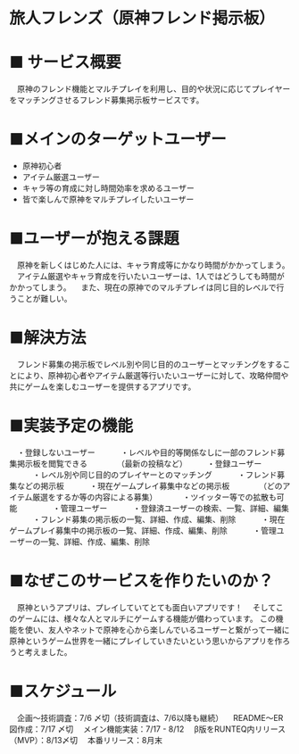 # 旅人フレンズ（原神フレンド掲示板）

# ■ サービス概要
　原神のフレンド機能とマルチプレイを利用し、目的や状況に応じてプレイヤーをマッチングさせるフレンド募集掲示板サービスです。

# ■メインのターゲットユーザー
- 原神初心者
- アイテム厳選ユーザー
- キャラ等の育成に対し時間効率を求めるユーザー
- 皆で楽しんで原神をマルチプレイしたいユーザー

# ■ユーザーが抱える課題
　原神を新しくはじめた人には、キャラ育成等にかなり時間がかかってしまう。
　アイテム厳選やキャラ育成を行いたいユーザーは、1人ではどうしても時間がかかってしまう。
　また、現在の原神でのマルチプレイは同じ目的レベルで行うことが難しい。

# ■解決方法
　フレンド募集の掲示板でレベル別や同じ目的のユーザーとマッチングをすることにより、原神初心者やアイテム厳選等行いたいユーザーに対して、攻略仲間や共にゲームを楽しむユーザーを提供するアプリです。

# ■実装予定の機能
　・登録しないユーザー
　　　・レベルや目的等関係なしに一部のフレンド募集掲示板を閲覧できる
　　　　（最新の投稿など）
　
　・登録ユーザー
　　　・レベル別や同じ目的のプレイヤーとのマッチング
　　　・フレンド募集などの掲示板
　　　・現在ゲームプレイ募集中などの掲示板
　　　　（どのアイテム厳選をするか等の内容による募集）
　　　・ツイッター等での拡散も可能
　　　
　・管理ユーザー
　　　・登録済ユーザーの検索、一覧、詳細、編集
　　　・フレンド募集の掲示板の一覧、詳細、作成、編集、削除
　　　・現在ゲームプレイ募集中の掲示板の一覧、詳細、作成、編集、削除
　　　・管理ユーザーの一覧、詳細、作成、編集、削除

# ■なぜこのサービスを作りたいのか？
　原神というアプリは、プレイしていてとても面白いアプリです！
　そしてこのゲームには、様々な人とマルチにゲームする機能が備わっています。
この機能を使い、友人やネットで原神を心から楽しんでいるユーザーと繋がって一緒に原神というゲーム世界を一緒にプレイしていきたいという思いからアプリを作ろうと考えました。

# ■スケジュール

　企画〜技術調査：7/6 〆切（技術調査は、7/6以降も継続）
　README〜ER図作成：7/17 〆切
　メイン機能実装：7/17 - 8/12
　β版をRUNTEQ内リリース（MVP）：8/13〆切
　本番リリース：8月末
